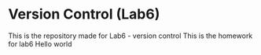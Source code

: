 # Version Control (Lab6)
This is the repository made for Lab6 - version control
This is the homework for lab6
Hello world
